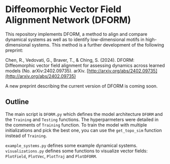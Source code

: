 # Diffeomorphic Vector Field Alignment Network (DFORM)

This repository implements DFORM, a method to align and compare dynamical systems as well as to identify low-dimensional motifs in high-dimensional systems. This method is a further development of the following preprint:

Chen, R., Vedovati, G., Braver, T., & Ching, S. (2024). DFORM: Diffeomorphic vector field alignment for assessing dynamics across learned models (No. arXiv:2402.09735). arXiv. [http://arxiv.org/abs/2402.09735](http://arxiv.org/abs/2402.09735)

A new preprint describing the current version of DFORM is coming soon.


## Outline

The main script is `DFORM.py` which defines the model architecture `DFORM` and the `Training` and `Testing` functions. The hyperparmeters were detailed in the comments of `Training` function. To train the model with multiple initializations and pick the best one, you can use the `get_topo_sim` function instead of `Training`.

`example_systems.py` defines some example dynamical systems. `visualizations.py` defines some functions to visualize vector fields: `PlotField`, `PlotVec`, `PlotTraj` and `PlotDFORM`.